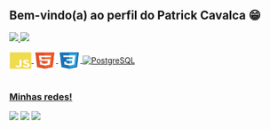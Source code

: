 ## Bem-vindo(a) ao perfil do Patrick Cavalca 😁

 <div>
   
   <a href="https://github.com/PatrickCavalca">
   <img height="180em" src="https://github-readme-stats.vercel.app/api?username=PatrickCavalca&show_icons=true&theme=tokyonight&include_all_commits=true&count_private=true"/>
   <img height="180em" src="https://github-readme-stats.vercel.app/api/top-langs/?username=PatrickCavalca&layout=compact&langs_count=6&theme=tokyonight"/>

   </div>
    
<div style="display: inline_block"><br>
  
  <img align="center" alt="Js" height="30" width="40" src="https://raw.githubusercontent.com/devicons/devicon/master/icons/javascript/javascript-plain.svg">
  <img align="center" alt="HTML" height="30" width="40" src="https://raw.githubusercontent.com/devicons/devicon/master/icons/html5/html5-original.svg">
  <img align="center" alt="CSS" height="30" width="40" src="https://raw.githubusercontent.com/devicons/devicon/master/icons/css3/css3-original.svg">
  <img align="center" alt="PostgreSQL" height="34" width="40" src="https://cdn.jsdelivr.net/gh/devicons/devicon@latest/icons/postgresql/postgresql-original-wordmark.svg">
  
  
</div>
 
<br>
 
### Minhas redes!
 
<div> 
  
  <a href="https://www.instagram.com/patrickcavalca/" target="_blank"><img src="https://img.shields.io/badge/-Instagram-%23E4405F?style=for-the-badge&logo=instagram&logoColor=white" target="_blank"></a>
  <a href="mailto:patrick.cavalca@gmail.com" target="_blank"><img src="https://img.shields.io/badge/-Gmail-%23333?style=for-the-badge&logo=gmail&logoColor=white" target="_blank"></a>
  <a href="https://www.linkedin.com/in/patrick-cavalca/" target="_blank"><img src="https://img.shields.io/badge/-LinkedIn-%230077B5?style=for-the-badge&logo=linkedin&logoColor=white" target="_blank"></a>
   
</div>
